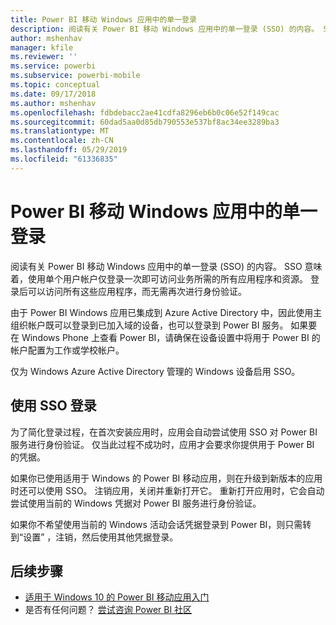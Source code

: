 ```yaml
---
title: Power BI 移动 Windows 应用中的单一登录
description: 阅读有关 Power BI 移动 Windows 应用中的单一登录 (SSO) 的内容。 SSO 意味着，使用单个用户帐户仅登录一次即可访问业务所需的所有应用程序和资源。
author: mshenhav
manager: kfile
ms.reviewer: ''
ms.service: powerbi
ms.subservice: powerbi-mobile
ms.topic: conceptual
ms.date: 09/17/2018
ms.author: mshenhav
ms.openlocfilehash: fdbdebacc2ae41cdfa8296eb6b0c06e52f149cac
ms.sourcegitcommit: 60dad5aa0d85db790553e537bf8ac34ee3289ba3
ms.translationtype: MT
ms.contentlocale: zh-CN
ms.lasthandoff: 05/29/2019
ms.locfileid: "61336835"
---
```

# <a name="single-sign-on-in-the-power-bi-mobile-windows-app"></a>Power BI 移动 Windows 应用中的单一登录

阅读有关 Power BI 移动 Windows 应用中的单一登录 (SSO) 的内容。 SSO 意味着，使用单个用户帐户仅登录一次即可访问业务所需的所有应用程序和资源。 登录后可以访问所有这些应用程序，而无需再次进行身份验证。 

由于 Power BI Windows 应用已集成到 Azure Active Directory 中，因此使用主组织帐户既可以登录到已加入域的设备，也可以登录到 Power BI 服务。 如果要在 Windows Phone 上查看 Power BI，请确保在设备设置中将用于 Power BI 的帐户配置为工作或学校帐户。  

仅为 Windows Azure Active Directory 管理的 Windows 设备启用 SSO。 

## <a name="sign-in-with-sso"></a>使用 SSO 登录

为了简化登录过程，在首次安装应用时，应用会自动尝试使用 SSO 对 Power BI 服务进行身份验证。 仅当此过程不成功时，应用才会要求你提供用于 Power BI 的凭据。  

如果你已使用适用于 Windows 的 Power BI 移动应用，则在升级到新版本的应用时还可以使用 SSO。 注销应用，关闭并重新打开它。 重新打开应用时，它会自动尝试使用当前的 Windows 凭据对 Power BI 服务进行身份验证。 

如果你不希望使用当前的 Windows 活动会话凭据登录到 Power BI，则只需转到“设置”  ，注销，然后使用其他凭据登录。 
 
## <a name="next-steps"></a>后续步骤

- [适用于 Windows 10 的 Power BI 移动应用入门](mobile-windows-10-phone-app-get-started.md)
- 是否有任何问题？ [尝试咨询 Power BI 社区](http://community.powerbi.com/)

